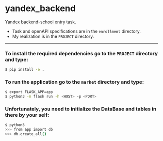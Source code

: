 # yandex_backend
Yandex backend-school entry task.

- Task and openAPI specifications are in the `enrollment` directory.
- My realization is in the `PROJECT` directory.

---

### To install the required dependencies go to the `PROJECT` directory and type:
```bash
$ pip install -e .
```


### To run the application go to the `market` directory and type:
```bash
$ export FLASK_APP=app
$ python3 -m flask run -h <HOST> -p <PORT>
```


### Unfortunately, you need to initialize the DataBase and tables in there by your self:
```bash
$ python3
>>> from app import db
>>> db.create_all()
```
